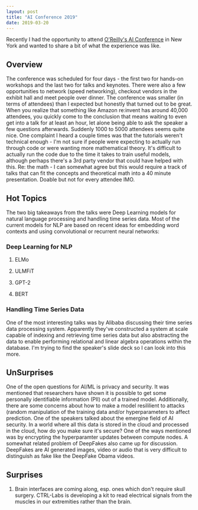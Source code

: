 ```yaml
---
layout: post
title: "AI Conference 2019"
date: 2019-03-20
---
```


Recently I had the opportunity to attend [O'Reilly's AI Conference](https://conferences.oreilly.com/artificial-intelligence/ai-ny) in New York and wanted to share a bit of what the experience was like.

## Overview
The conference was scheduled for four days - the first two for hands-on workshops and the last two for talks and keynotes. There were also a few opportunities to network (speed networking), checkout vendors in the exhibit hall and meet people over dinner. The conference was smaller (in terms of attendees) than I expected but honestly that turned out to be great. When you realize that something like Amazon re:invent has around 40,000 attendees, you quickly come to the conclusion that means waiting to even get into a talk for at least an hour, let alone being able to ask the speaker a few questions afterwards. Suddenly 1000 to 5000 attendees seems quite nice.
One complaint I heard a couple times was that the tutorials weren't technical enough - I'm not sure if people were expecting to actually run through code or were wanting more mathematical theory. It's difficult to actually run the code due to the time it takes to train useful models, although perhaps there's a 3rd party vendor that could have helped with this. Re: the math - I can somewhat agree but this would require a track of talks that can fit the concepts and theoretical math into a 40 minute presentation. Doable but not for every attendee IMO.    

## Hot Topics
The two big takeaways from the talks were Deep Learning models for natural language processing and handling time series data. Most of the current models for NLP are based on recent ideas for embedding word contexts and using convolutional or recurrent neural networks:

### Deep Learning for NLP

1. ELMo 

2. ULMFiT

3. GPT-2 

4. BERT


### Handling Time Series Data

One of the most interesting talks was by Alibaba discussing their time series data processing system. Apparently they've constructed a system at scale capable of indexing and retrieving time series data but also abstracting the data to enable performing relational and linear algebra operations within the database. I'm trying to find the speaker's slide deck so I can look into this more.


## UnSurprises

One of the open questions for AI/ML is privacy and security. It was mentioned that researchers have shown it is possible to get some personally identifiable information (PII) out of a trained model. Additionally, there are some concerns about how to make a model resililient to attacks (random manipulation of the training data and/or hyperparameters to affect prediction. One of the speakers talked about the emergine field of AI security. In a world where all this data is stored in the cloud and processed in the cloud, how do you make sure it's secure? One of the ways mentioned was by encrypting the hyperparamter updates between compute nodes. A somewhat related problem of DeepFakes also came up for discussion. DeepFakes are AI generated images, video or audio that is very difficult to distinguish as fake like the DeepFake Obama videos.


## Surprises
1. Brain interfaces are coming along, esp. ones which don't require skull surgery. CTRL-Labs is developing a kit to read electrical signals from the muscles in our extremities rather than the brain.
